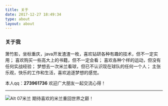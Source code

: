 ```yaml
---
title: 关于
date: 2017-12-27 18:49:34
type: about
layout: about
---
```

### 关于我

箫竹影，坐标重庆，java开发渣渣一枚，喜欢钻研各种有趣的技术，但不一定实用；
喜欢购买一些高大上的书籍，但不一定会看；
喜欢各种个样的运动，但没有任何实战经验；
梦想去一次米兰看球，但已不认识现在球队的任何一个人；
主张乐观，快乐的工作和生活，喜欢追逐梦想的感觉。

本人qq：**273961736**
欢迎广大朋友一起交流心得！

***

![Alt 07米兰](http://images-enjoylife.bj.bcebos.com/blog%2F07%E7%B1%B3%E5%85%B0.jpg)
期待喜欢的米兰重回世界之巅！
